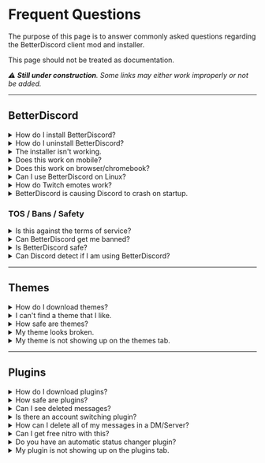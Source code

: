 # Frequent Questions

The purpose of this page is to answer commonly asked questions regarding the BetterDiscord client mod and installer.

This page should not be treated as documentation.

_:warning: **Still under construction**. Some links may either work improperly or not be added._

---

## BetterDiscord

<details>
<summary>How do I install BetterDiscord?</summary>

> 1. Download our installer from [here](https://betterdiscord.app) and open it.
> 2. Agree to the license.
> 3. Select "Install BetterDiscord" from the list of options.
> 4. Choose your current Discord build.
> 5. Click the "Install" button, and Discord should restart with BetterDiscord installed.
> 
> ![InstallBD](https://user-images.githubusercontent.com/63931154/131234284-a97e0b81-66e1-4a06-8711-5000b4ee5c09.gif)
</details>


<details>
<summary>How do I uninstall BetterDiscord?</summary>

> 1. Run the installer you used to originally download BetterDiscord. If you don't have that, you can get it [here](https://betterdiscord.app).
> 2. Agree to the license.
> 3. Select "Uninstall BetterDiscord" from the list of options.
> 4. Choose your current Discord build.
> 5. Click the "Uninstall" button, and Discord should restart with BetterDiscord removed.
> 
> ![UninstallBD](https://user-images.githubusercontent.com/63931154/131234291-b7acc16c-a7e6-45ff-ac5b-658c39a7999e.gif)
</details>


<details>
<summary>The installer isn't working.</summary>

> 1. Run the installer you used to originally download BetterDiscord. If you don't have that, you can get it [here](https://betterdiscord.app).
> 2. Agree to the license.
> 3. Select "Repair BetterDiscord" from the list of options.
> 4. Choose your current Discord build.
> 5. Click the "Repair" button and see if that resolves the issue.
> If that doesn't work, try removing your plugins.
> 
> If neither of those instructions worked, join our [Discord community](https://discord.gg/0Tmfo5ZbORCRqbAd) for support.
</details>


<details>
<summary>Does this work on mobile?</summary>

> **No.** Mobile builds of Discord are built on entirely different frameworks, and are not compatible with BetterDiscord.
</details>


<details>
<summary>Does this work on browser/chromebook?</summary>

> **No.** BetterDiscord requires the full desktop app to load.
</details>


<details>
<summary>Can I use BetterDiscord on Linux?</summary>

> **Yes.** You can either use the AppImage build of our [GUI installer](https://betterdiscord.app/), or attempt a [manual injection](https://github.com/BetterDiscord/BetterDiscord#manual-installation).
</details>


<details>
<summary>How do Twitch emotes work?</summary>

> **Typing the name** of most BTTV, FFZ and Twitch subscriber emotes in chat will show the emote image in it's place (e.g. <code>DansGame</code>).  
> Only BetterDiscord users can see these emotes.
</details>


<details>
<summary>BetterDiscord is causing Discord to crash on startup.</summary>

> This is **likely caused by a broken plugin.** Locate your plugins folder and delete whichever plugin might be causing the crash.  
> If that doesn't work, try completely wiping your BetterDiscord data folder and reinstalling.  
> If neither of those instructions worked, join our [Discord community](https://discord.gg/0Tmfo5ZbORCRqbAd) for support.
</details>


### TOS / Bans / Safety

<details>
<summary>Is this against the terms of service?</summary>

> **Yes.** BetterDiscord violates Discord's terms of service by modifying the client, although there is no evidence that Discord either cares or takes actions against users who modify their client.
> Your account is not at risk for simply using BetterDiscord alone.  
> Abusing the service or using plugins which further violate the [Terms of Service](https://discord.com/terms) can get your account terminated, however.  
> All plugins from our official website are safe.
</details>


<details>
<summary>Can BetterDiscord get me banned?</summary>

> As mentioned in the last question, **Discord does not hand out bans for simply using BetterDiscord.**  
> If you abuse the service to further violate Discord's policies, you risk account suspension.
</details>


<details>
<summary>Is BetterDiscord safe?</summary>

> **BetterDiscord contains no malicious code**, nor does it collect any meaningful user data without your knowledge.  
> The source code for both the [client mod](https://github.com/BetterDiscord/BetterDiscord) and [installer](https://github.com/BetterDiscord/installer) are freely available for anyone to view on GitHub.
</details>


<details>
<summary>Can Discord detect if I am using BetterDiscord?</summary>

> BetterDiscord runs entirely clientside, and **Discord has no clientside checks for such modifications.**  
> Even if they did, Discord has not been known to ban for client modding, nor has there ever been a proven ban case for client modding alone.  
> Using unofficial plugins which utilize server-side API calls can get your account flagged for selfbotting, however.
</details>


---

## Themes

<details>
<summary>How do I download themes?</summary>

> 1. Find a theme you like from our [themes](https://betterdiscord.app/themes) page.
> 2. Click the "Download" button on the theme you want.
> 3. Ensure you have BetterDiscord installed. If you don't, refer to question #1.
> 4. Open your Discord user settings. Near the very bottom, there should be a themes tab. Click it.
> 5. At the top of the themes page, click the "Open themes folder" button.
> 6. Drag the file you downloaded into the themes folder that opened.
</details>


<details>
<summary>I can't find a theme that I like.</summary>

> If you are knowledgeable of CSS, you can edit the preset variables of most themes using a text editor.  
> Otherwise, you can customize themes with a [theme generator](https://bdeditor.dev/).
</details>


<details>
<summary>How safe are themes?</summary>

> **Themes are** for the most part **harmless** and pose no threat to you.
</details>


<details>
<summary>My theme looks broken.</summary>

> If your theme is partially broken, you should contact the developer.  
> Themes need consistent management and will break over time if the author doesn't update it frequently.
</details>


<details>
<summary>My theme is not showing up on the themes tab.</summary>

> Make sure the **file name** of your theme **does not contain a number at the end** (e.g. <code>Addon.theme (1).css</code>).All themes must end in <code>.theme.css</code>.  
> Downloading an addon twice is a common reason for the addon not showing up in settings.
</details>


---

## Plugins

<details>
<summary>How do I download plugins?</summary>

> 1. Find a plugin you like from our [plugins](https://betterdiscord.app/plugins) page.
> 2. Click the "Download" button on the plugin you want.
> 3. Ensure you have BetterDiscord installed. If you don't, refer to question #1.
> 4. Open your Discord user settings. Near the very bottom, there should be a plugins tab. Click it.
> 5. At the top of the plugins page, click the "Open plugins folder" button.
> 6. Drag the file you downloaded into the plugins folder that opened.
</details>


<details>
<summary>How safe are plugins?</summary>

> Plugins should be treated like any other program installed on your computer. They have direct access to both your account and filesystem.  
> All **plugins from our official repository are checked for malicious code** and must follow our guidelines.  
> Anything downloaded outside of this website is out of our control.
</details>


<details>
<summary>Can I see deleted messages?</summary>

> **No.** Message loggers are in violation Discord's [API terms](https://discord.com/developers/docs/legal) and [privacy policy](https://discord.com/privacy), and can result in account termination.  
> We will not provide such plugins.
</details>


<details>
<summary>Is there an account switching plugin?</summary>

> **No.** Account switchers put users at unnessecary risk by storing either their account token or email/password combo.  
> We will not provide such plugins.
</details>


<details>
<summary>How can I delete all of my messages in a DM/Server?</summary>

> **No.** Automating requests through Discord's API will get your account flagged for selfbotting which can result in account termination.  
> Additionally, sending requests in rapid succession is a form of API spam which increases the odds of being flagged. As such, we will not provide any plugins that do this.
</details>


<details>
<summary>Can I get free nitro with this?</summary>

> **No.** BetterDiscord is a client-side modification, not a hacking tool.  
> Attempting to bypass server-side permissions (for example, screenshare quality) can result in account termination.
</details>


<details>
<summary>Do you have an automatic status changer plugin?</summary>

> **No.** Automating server-side actions through Discord's API **is considered selfbotting, and therefore highly bannable** under Discord's [API terms](https://discord.com/developers/docs/legal).  
> Additionally, using such a plugin spam's Discord's API with HTTP requests which will get your account flagged and terminated.
</details>


<details>
<summary>My plugin is not showing up on the plugins tab.</summary>

> Make sure the **file name** of your plugin **does not contain a number at the end** (e.g. <code>Addon.plugin (1).js</code>). All plugins must end in <code>.plugin.js</code>.  
> Downloading an addon twice is a common reason for the addon not showing up in settings.
</details>
